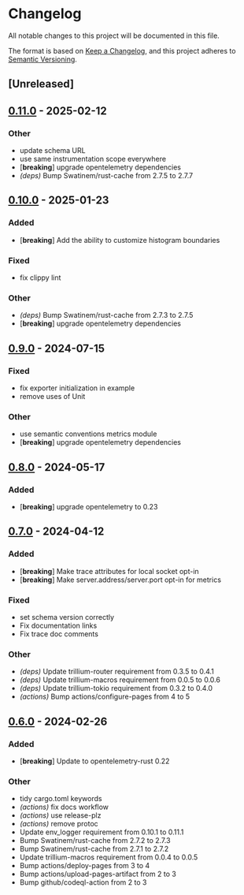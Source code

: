 # Changelog
All notable changes to this project will be documented in this file.

The format is based on [Keep a Changelog](https://keepachangelog.com/en/1.0.0/),
and this project adheres to [Semantic Versioning](https://semver.org/spec/v2.0.0.html).

## [Unreleased]

## [0.11.0](https://github.com/trillium-rs/trillium-opentelemetry/compare/v0.10.0...v0.11.0) - 2025-02-12

### Other

- update schema URL
- use same instrumentation scope everywhere
- [**breaking**] upgrade opentelemetry dependencies
- *(deps)* Bump Swatinem/rust-cache from 2.7.5 to 2.7.7

## [0.10.0](https://github.com/trillium-rs/trillium-opentelemetry/compare/v0.9.0...v0.10.0) - 2025-01-23

### Added

- [**breaking**] Add the ability to customize histogram boundaries

### Fixed

- fix clippy lint

### Other

- *(deps)* Bump Swatinem/rust-cache from 2.7.3 to 2.7.5
- [**breaking**] upgrade opentelemetry dependencies

## [0.9.0](https://github.com/trillium-rs/trillium-opentelemetry/compare/v0.8.0...v0.9.0) - 2024-07-15

### Fixed
- fix exporter initialization in example
- remove uses of Unit

### Other
- use semantic conventions metrics module
- [**breaking**] upgrade opentelemetry dependencies

## [0.8.0](https://github.com/trillium-rs/trillium-opentelemetry/compare/v0.7.0...v0.8.0) - 2024-05-17

### Added
- [**breaking**] upgrade opentelemetry to 0.23

## [0.7.0](https://github.com/trillium-rs/trillium-opentelemetry/compare/v0.6.0...v0.7.0) - 2024-04-12

### Added
- [**breaking**] Make trace attributes for local socket opt-in
- [**breaking**] Make server.address/server.port opt-in for metrics

### Fixed
- set schema version correctly
- Fix documentation links
- Fix trace doc comments

### Other
- *(deps)* Update trillium-router requirement from 0.3.5 to 0.4.1
- *(deps)* Update trillium-macros requirement from 0.0.5 to 0.0.6
- *(deps)* Update trillium-tokio requirement from 0.3.2 to 0.4.0
- *(actions)* Bump actions/configure-pages from 4 to 5

## [0.6.0](https://github.com/trillium-rs/trillium-opentelemetry/compare/v0.5.3...v0.6.0) - 2024-02-26

### Added
- [**breaking**] Update to opentelemetry-rust 0.22

### Other
- tidy cargo.toml keywords
- *(actions)* fix docs workflow
- *(actions)* use release-plz
- *(actions)* remove protoc
- Update env_logger requirement from 0.10.1 to 0.11.1
- Bump Swatinem/rust-cache from 2.7.2 to 2.7.3
- Bump Swatinem/rust-cache from 2.7.1 to 2.7.2
- Update trillium-macros requirement from 0.0.4 to 0.0.5
- Bump actions/deploy-pages from 3 to 4
- Bump actions/upload-pages-artifact from 2 to 3
- Bump github/codeql-action from 2 to 3

